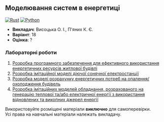 ## Моделювання систем в енергетиці

[![Rust](https://img.shields.io/badge/Rust-fde7d5?style=for-the-badge&logo=rust&logoColor=black)](#)
[![Python](https://img.shields.io/badge/Python-005494?style=for-the-badge&logo=python&logoColor=yellow)](#)

- **Викладач**: Висоцька О. І., П'яних К. Є.
- **Варіант**: 18
- **Оцінка**: ?

### Лабораторні роботи
  1. [Розробка програмного забезпечення для ефективного використання енергетичних ресурсів житлової будівлі](./Lab1/)
  2. [Розробка імітаційної моделі діючої сонячної електростанції](./Lab2/)
  3. [Розробка моделі розрахунку енергетичних потреб на опалення/охолодження будівель](./Lab3/)
  4. [Розробка імітаційних моделей обладнання, розрахованого на генерацію теплової та/або електричної енергії з використання відновлених та викопних джерел енергії](./Lab4/)

Використовуйте розміщені матеріали **виключно** для самоперевірки. <br>
Усі права на навчальні матеріали належать викладачу.